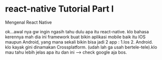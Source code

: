 # react-native Tutorial Part I
Mengenal React Native

ok...awal nya gw ingin ngasih tahu dulu apa itu react-native. 
klo bahasa kerennya mah dia ini framework buat bikin aplikasi mobile baik itu IOS maupun Android, 
yang mana sekali bikin bisa jadi 2 app : 1.Ios 2. Android. klo kayak gini dinamakan Crossplatform.
(udah lah ga usah bertele-tele).klo mau tahu lebih jelas apa itu dan ini --> check google aja bos.


